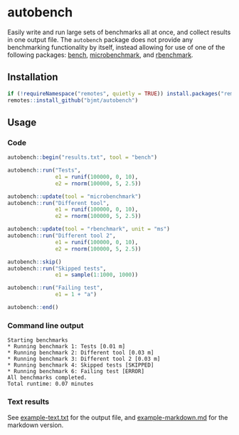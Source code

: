 # autobench

Easily write and run large sets of benchmarks all at once, and collect results
in one output file. The `autobench` package does not provide any benchmarking
functionality by itself, instead allowing for use of one of the following
packages: [bench](https://cran.r-project.org/web/packages/bench/index.html),
[microbenchmark](https://cran.r-project.org/web/packages/microbenchmark/index.html),
and [rbenchmark](https://cran.r-project.org/web/packages/rbenchmark/index.html).

## Installation

```r
if (!requireNamespace("remotes", quietly = TRUE)) install.packages("remotes")
remotes::install_github("bjmt/autobench")
```

## Usage

### Code

```r
autobench::begin("results.txt", tool = "bench")

autobench::run("Tests",
               e1 = runif(100000, 0, 10),
               e2 = rnorm(100000, 5, 2.5))

autobench::update(tool = "microbenchmark")
autobench::run("Different tool",
               e1 = runif(100000, 0, 10),
               e2 = rnorm(100000, 5, 2.5))

autobench::update(tool = "rbenchmark", unit = "ms")
autobench::run("Different tool 2",
               e1 = runif(100000, 0, 10),
               e2 = rnorm(100000, 5, 2.5))

autobench::skip()
autobench::run("Skipped tests",
               e1 = sample(1:1000, 1000))

autobench::run("Failing test",
               e1 = 1 + "a")

autobench::end()
```

### Command line output

```
Starting benchmarks
* Running benchmark 1: Tests [0.01 m]
* Running benchmark 2: Different tool [0.03 m]
* Running benchmark 3: Different tool 2 [0.03 m]
* Running benchmark 4: Skipped tests [SKIPPED]
* Running benchmark 6: Failing test [ERROR]
All benchmarks completed.
Total runtime: 0.07 minutes
```

### Text results

See [example-text.txt](inst/extdata/example-text.txt) for the output file,
and [example-markdown.md](inst/extdata/example-markdown.md) for the markdown version.
